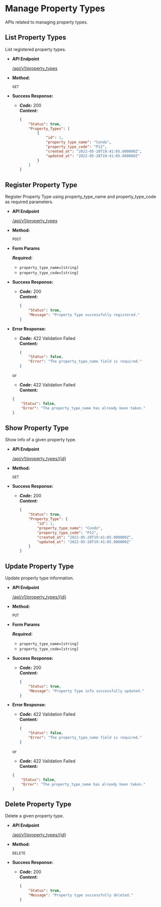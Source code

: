 # Manage Property Types

APIs related to managing property types.

**List Property Types**
----
  List registered property types.

* **API Endpoint**

  <a href="">/api/v1/property_types</a>

* **Method:**

  `GET`

* **Success Response:**

  * ***Code:*** 200 <br />
    ***Content:*** 
    ```json 
    {
        "Status": true,
        "Property_Types": [
            {
                "id": 1,
                "property_type_name": "Condo",
                "property_type_code": "P12",
                "created_at": "2022-05-28T19:41:05.000000Z",
                "updated_at": "2022-05-28T19:41:05.000000Z"
            }
        ]
    }
    ```

**Register Property Type**
----
  Register Property Type using property_type_name and property_type_code as required parameters.

* **API Endpoint**

  <a href="">/api/v1/property_types</a>

* **Method:**

  `POST`
  
*  **Form Params**

   ***Required:***
    - `property_type_name=[string]`
    - `property_type_code=[string]`

* **Success Response:**

  * ***Code:*** 200 <br />
    ***Content:*** 
    ```json 
    {
        "Status": true,
        "Message": "Property Type successfully registered." 
    }
    ```
 
* **Error Response:**

  * ***Code:*** 422 Validation Failed <br />
    **Content:** 
    ```json 
    {
        "Status": false,
        "Error": "The property_type_name field is required."
    }
    ```

  or

   * ***Code:*** 422 Validation Failed <br />
    **Content:** 
    ```json 
    {
        "Status": false,
        "Error": "The property_type_name has already been taken."
    }
    ```

**Show Property Type**
----
  Show info of a given property type.

* **API Endpoint**

  <a href="">/api/v1/property_types/{id}</a>

* **Method:**

  `GET`
  

* **Success Response:**

  * ***Code:*** 200 <br />
    ***Content:*** 
    ```json 
    {
        "Status": true,
        "Property_Type": {
            "id": 1,
            "property_type_name": "Condo",
            "property_type_code": "P12",
            "created_at": "2022-05-28T19:41:05.000000Z",
            "updated_at": "2022-05-28T19:41:05.000000Z"
        }
    }
    ```

**Update Property Type**
----
  Update property type information.

* **API Endpoint**

  <a href="">/api/v1/property_types/{id}</a>

* **Method:**

  `PUT`
  
*  **Form Params**

   ***Required:***
    - `property_type_name=[string]`
    - `property_type_code=[string]`

* **Success Response:**

  * ***Code:*** 200 <br />
    ***Content:*** 
    ```json 
    {
        "Status": true,
        "Message": "Property Type info successfully updated." 
    }
    ```
 
* **Error Response:**

  * ***Code:*** 422 Validation Failed <br />
    **Content:** 
    ```json 
    {
        "Status": false,
        "Error": "The property_type_name field is required."
    }
    ```

  or

   * ***Code:*** 422 Validation Failed <br />
    **Content:** 
    ```json 
    {
        "Status": false,
        "Error": "The property_type_name has already been taken."
    }
    ```
  
**Delete Property Type**
----
  Delete a given property type.

* **API Endpoint**

  <a href="">/api/v1/property_types/{id}</a>

* **Method:**

  `DELETE`
  

* **Success Response:**

  * ***Code:*** 200 <br />
    ***Content:*** 
    ```json 
    {
        "Status": true,
        "Message": "Property type successfully deleted." 
    }
    ```